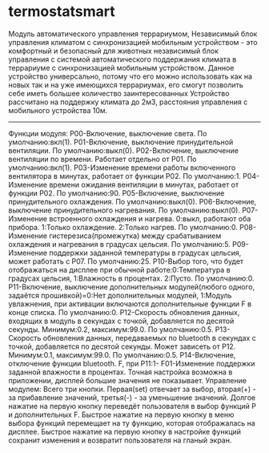 # termostatsmart
Модуль автоматического управления террариумом, Независимый блок управления климатом с синхронизацией мобильным устройством - это 
комфортный и безопасный для животных независимый блок управления с системой автоматического поддержания климата в террариуме с синхронизацией мобильным устройством. 
Данное устройство универсально, потому что его можно использовать как на новых так и на уже имеющихся террариумах, 
его смогут позволить себе иметь большее количество заинтересованных
Устройство рассчитано на поддержку климата до 2м3, расстояния управления с мобильного устройства 10м.

___

Функции модуля:
P00-Включение, выключение света. По умолчанию:вкл(1).
P01-Включение, выключение принудительной вентиляции. По умолчанию:выкл(0).
P02-Включение, выключение вентиляции по времени. Работает отдельно от P01. По умолчанию:вкл(1).
P03-Изменение времени работы включенного вентилятора в минутах, работает от функции P02. По умолчанию:1.
P04-Изменение времени ожидания вентиляции в минутах, работает от функции P02. По умолчанию:90.
P05-Включение, выключение принудительного охлаждения. По умолчанию:выкл(0).
P06-Включение, выключение принудительного нагревания. По умолчанию:выкл(0).
P07-Изменение встроенного охлаждения и нагрева. 0:выкл, работают оба прибора. 1:Только охлаждение. 2:Только нагрев. По умолчанию:0.
P08-Изменение гистерезиса(промежутка) между срабатыванием охлаждения и нагревания в градусах цельсия. По умолчанию:5.
P09-Изменение поддержки заданной температуры в градусах цельсия, может работать с P07. По умолчанию:25.
P10-Выбор того, что будет отображаться на дисплее при обычной работе:0:Температура в градусах цельсия, 1:Влажность в процентах. 2:Пусто. По умолчанию:0.
P11-Включение, выключение дополнительных модулей(любого одного, задаётся прошивкой)=0:Нет дополнительных модулей, 1:Модуль увлажнения, при активации включаются дополнительные функции F в конце списка. По умолчанию:0.
P12-Скорость обновления данных, входящих в модуль в секундах с точкой, добавляется по десятой секунды. Минимум:0.2, максимум:99.0. По умолчанию:0.5.
P13-Скорость обновления данных, передаваемых по bluetooth в секундах с точкой, добавляется по десятой секунды. Может зависеть от P12. Минимум:0.1, максимум:99.0. По умолчанию:0.5.
P14-Включение, отключение функции bluetooth.
F, при P11:1-
F01-Изменение поддержки заданной влажности в процентах.
Точная настройка возможна в приложении, дисплей большие значения не показывает.
Управление модулем:
Всего три кнопки. Первая(set) отвечает за выбор, вторая(+) - за прибавление значений, третья(-) - за уменьшение значений.
Долгое нажатие на первую кнопку переведёт пользователя в выбор функций P и дополнительных F.
Быстрое нажатие на первую кнопку в меню выбора функций перемещает на ту функцию, которая отображалась на дисплее.
Быстрое нажатие на первую кнопку в настройке функций сохранит изменения и возвратит пользователя на гланый экран.
